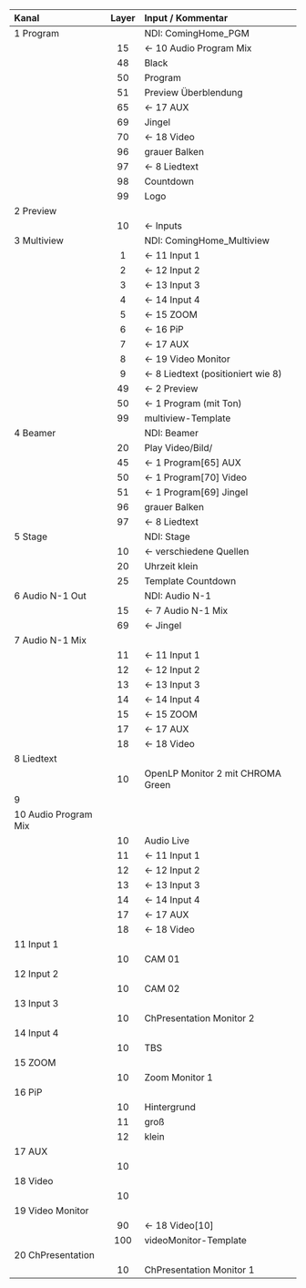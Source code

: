 | Kanal | Layer | Input / Kommentar |
|:---|:---:|:---|
| 1 Program |  | NDI: ComingHome_PGM |
|  | 15 | <- 10 Audio Program Mix |
|  | 48 | Black |
|  | 50 | Program |
|  | 51 | Preview Überblendung |
|  | 65 | <- 17 AUX |
|  | 69 | Jingel |
|  | 70 | <- 18 Video |
|  | 96 | grauer Balken |
|  | 97 | <- 8 Liedtext |
|  | 98 | Countdown |
|  | 99 | Logo |
| 2 Preview |  |  |
|  | 10 | <- Inputs |
| 3 Multiview |  | NDI: ComingHome_Multiview |
|  | 1 | <- 11 Input 1 |
|  | 2 | <- 12 Input 2 |
|  | 3 | <- 13 Input 3 |
|  | 4 | <- 14 Input 4 |
|  | 5 | <- 15 ZOOM |
|  | 6 | <- 16 PiP |
|  | 7 | <- 17 AUX |
|  | 8 | <- 19 Video Monitor |
|  | 9 | <- 8 Liedtext (positioniert wie 8) |
|  | 49 | <- 2 Preview |
|  | 50 | <- 1 Program (mit Ton) |
|  | 99 | multiview-Template |
| 4 Beamer |  | NDI: Beamer |
|  | 20 | Play Video/Bild/ |
|  | 45 | <- 1 Program[65] AUX |
|  | 50 | <- 1 Program[70] Video |
|  | 51 | <- 1 Program[69] Jingel |
|  | 96 | grauer Balken |
|  | 97 | <- 8 Liedtext |
| 5 Stage |  | NDI: Stage |
|  | 10 | <- verschiedene Quellen |
|  | 20 | Uhrzeit klein |
|  | 25 | Template Countdown |
| 6 Audio N-1 Out|  | NDI: Audio N-1 |
| | 15 | <- 7 Audio N-1 Mix |
| | 69 | <- Jingel |
| 7 Audio N-1 Mix|  |  |
|  | 11 | <- 11 Input 1 |
|  | 12 | <- 12 Input 2 |
|  | 13 | <- 13 Input 3 |
|  | 14 | <- 14 Input 4 |
|  | 15 | <- 15 ZOOM |
|  | 17 | <- 17 AUX |
|  | 18 | <- 18 Video |
| 8 Liedtext |  |  |
|  | 10 | OpenLP Monitor 2 mit CHROMA Green |
| 9 |  |  |
| 10 Audio Program Mix |  |  |
|  | 10 | Audio Live |
|  | 11 | <- 11 Input 1 |
|  | 12 | <- 12 Input 2 |
|  | 13 | <- 13 Input 3 |
|  | 14 | <- 14 Input 4 |
|  | 17 | <- 17 AUX |
|  | 18 | <- 18 Video |
| 11 Input 1 |  |  |
|  | 10 | CAM 01 |
| 12 Input 2 |  |  |
|  | 10 | CAM 02 |
| 13 Input 3 |  |  |
|  | 10 | ChPresentation Monitor 2 |
| 14 Input 4 |  |  |
|  | 10 | TBS |
| 15 ZOOM |  |  |
|  | 10 | Zoom Monitor 1 |
| 16 PiP |  |  |
|  | 10 | Hintergrund |
|  | 11 | groß |
|  | 12 | klein |
| 17 AUX |  |  |
|  | 10 |  |
| 18 Video |  |  |
|  | 10 |  |
| 19 Video Monitor |  |  |
|  | 90 | <- 18 Video[10] |
|  | 100 | videoMonitor-Template |
| 20 ChPresentation |  |  |  |
|  | 10 | ChPresentation Monitor 1 |
